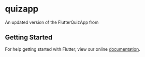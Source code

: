 # quizapp

An updated version of the FlutterQuizApp from 


## Getting Started

For help getting started with Flutter, view our online
[documentation](https://flutter.io/).
